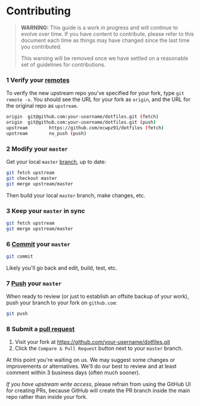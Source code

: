 # Contributing

> **WARNING:** This guide is a work in progress and will continue to evolve over
> time. If you have content to contribute, please refer to this document
> each time as things may have changed since the last time you contributed.
>
> This warning will be removed once we have settled on a reasonable set of
> guidelines for contributions.

### 1 Verify your [remotes](https://git-scm.com/book/en/v2/Git-Basics-Working-with-Remotes)

To verify the new upstream repo you've specified for your fork, type
`git remote -v`. You should see the URL for your fork as `origin`, and the URL for the original repo as `upstream`.

```sh
origin  git@github.com:your-username/dotfiles.git (fetch)
origin  git@github.com:your-username/dotfiles.git (push)
upstream        https://github.com/ecwpz91/dotfiles (fetch)
upstream        no_push (push)
```

### 2 Modify your `master`

Get your local `master` [branch](https://git-scm.com/docs/git-branch), up to date:

```sh
git fetch upstream
git checkout master
git merge upstream/master
```

Then build your local `master` branch, make changes, etc.

### 3 Keep your `master` in sync

```sh
git fetch upstream
git merge upstream/master
```

### 6 [Commit](https://git-scm.com/docs/git-commit) your `master`

```sh
git commit
```

Likely you'll go back and edit, build, test, etc.

### 7 [Push](https://git-scm.com/docs/git-push) your `master`

When ready to review (or just to establish an offsite backup of your work),
push your branch to your fork on `github.com`:

```sh
git push
```

### 8 Submit a [pull request](https://github.com/ecwpz91/dotfiles/compare/)

1. Visit your fork at https://github.com/your-username/dotfiles.git
2. Click the `Compare & Pull Request` button next to your `master` branch.

At this point you're waiting on us. We may suggest some changes or improvements
or alternatives. We'll do our best to review and at least comment within 3
business days (often much sooner).

_If you have upstream write access_, please refrain from using the GitHub UI
for creating PRs, because GitHub will create the PR branch inside the main
repo rather than inside your fork.
